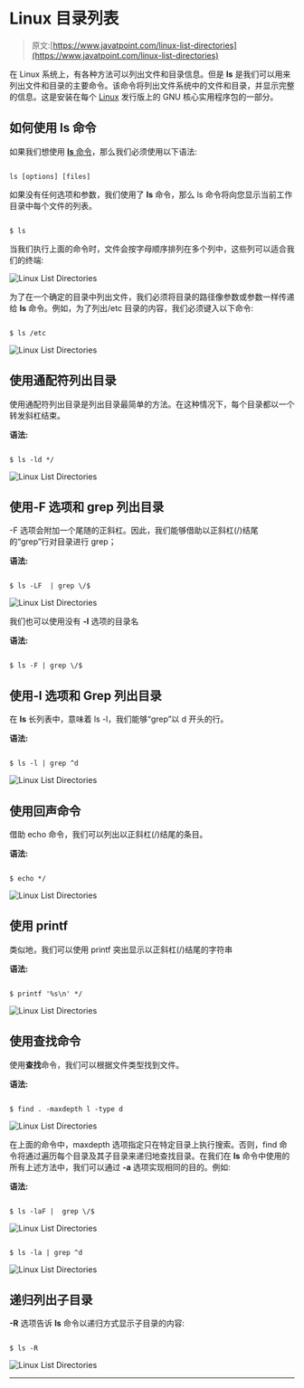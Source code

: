 # Linux 目录列表

> 原文:[https://www.javatpoint.com/linux-list-directories](https://www.javatpoint.com/linux-list-directories)

在 Linux 系统上，有各种方法可以列出文件和目录信息。但是 **ls** 是我们可以用来列出文件和目录的主要命令。该命令将列出文件系统中的文件和目录，并显示完整的信息。这是安装在每个 [Linux](https://www.javatpoint.com/linux-tutorial) 发行版上的 GNU 核心实用程序包的一部分。

## 如何使用 ls 命令

如果我们想使用 [**ls** 命令](https://www.javatpoint.com/linux-ls)，那么我们必须使用以下语法:

```

ls [options] [files]

```

如果没有任何选项和参数，我们使用了 **ls** 命令，那么 ls 命令将向您显示当前工作目录中每个文件的列表。

```

$ ls

```

当我们执行上面的命令时，文件会按字母顺序排列在多个列中，这些列可以适合我们的终端:

![Linux List Directories](../Images/7687ccf4bb3708bd5e98bc44bc85288e.png)

为了在一个确定的目录中列出文件，我们必须将目录的路径像参数或参数一样传递给 **ls** 命令。例如，为了列出/etc 目录的内容，我们必须键入以下命令:

```

$ ls /etc

```

![Linux List Directories](../Images/1df7aaf90b817b48bbf0c57b2a07a355.png)

## 使用通配符列出目录

使用通配符列出目录是列出目录最简单的方法。在这种情况下，每个目录都以一个转发斜杠结束。

**语法:**

```

$ ls -ld */

```

![Linux List Directories](../Images/f9154eb5bc40be65e0ca89371d62d0e3.png)

## 使用-F 选项和 grep 列出目录

-F 选项会附加一个尾随的正斜杠。因此，我们能够借助以正斜杠(/)结尾的“grep”行对目录进行 grep；

**语法:**

```

$ ls -LF  | grep \/$

```

![Linux List Directories](../Images/1b869645fe36a2a270e055a98100ea30.png)

我们也可以使用没有 **-l** 选项的目录名

**语法:**

```

$ ls -F | grep \/$

```

## 使用-l 选项和 Grep 列出目录

在 **ls** 长列表中，意味着 ls -l，我们能够“grep”以 d 开头的行。

**语法:**

```

$ ls -l | grep ^d

```

![Linux List Directories](../Images/82680e4d3eaa8f01013dcadf2ba70a2e.png)

## 使用回声命令

借助 echo 命令，我们可以列出以正斜杠(/)结尾的条目。

**语法:**

```

$ echo */ 

```

![Linux List Directories](../Images/83d27a01b00d97adfe1f58b9f335435e.png)

## 使用 printf

类似地，我们可以使用 printf 突出显示以正斜杠(/)结尾的字符串

**语法:**

```

$ printf '%s\n' */

```

![Linux List Directories](../Images/ac2d3fc557e2fc40365c2187ca0ebb8e.png)

## 使用查找命令

使用**查找**命令，我们可以根据文件类型找到文件。

**语法:**

```

$ find . -maxdepth l -type d

```

![Linux List Directories](../Images/ad8bd913c71c652c309f13e03b4b776c.png)

在上面的命令中，maxdepth 选项指定只在特定目录上执行搜索。否则，find 命令将通过遍历每个目录及其子目录来递归地查找目录。在我们在 **ls** 命令中使用的所有上述方法中，我们可以通过 **-a** 选项实现相同的目的。例如:

**语法:**

```

$ ls -laF |  grep \/$

```

![Linux List Directories](../Images/608a7f643c8a0bf2ebcdcfd0ed617bcd.png)

```

$ ls -la | grep ^d

```

![Linux List Directories](../Images/1af94441eb792b4ef188c936d9ab1527.png)

## 递归列出子目录

**-R** 选项告诉 **ls** 命令以递归方式显示子目录的内容:

```

$ ls -R

```

![Linux List Directories](../Images/653c1d91b7ec847a1be7af5c58d6387b.png)

* * *